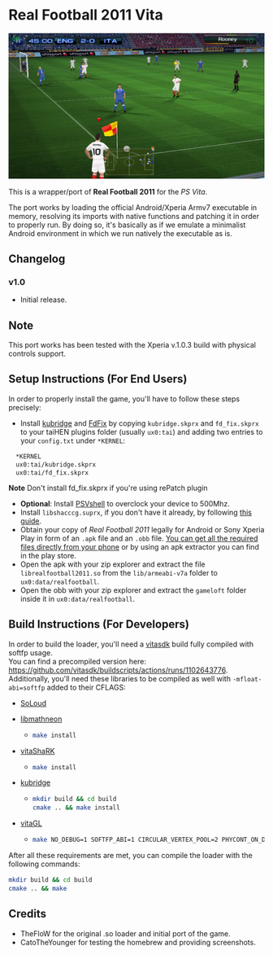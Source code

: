 # Real Football 2011 Vita

<p align="center"><img src="./screenshots/game.png"></p>

This is a wrapper/port of <b>Real Football 2011</b> for the *PS Vita*.

The port works by loading the official Android/Xperia Armv7 executable in memory, resolving its imports with native functions and patching it in order to properly run.
By doing so, it's basically as if we emulate a minimalist Android environment in which we run natively the executable as is.

## Changelog

### v1.0

- Initial release.

## Note

This port works has been tested with the Xperia v.1.0.3 build with physical controls support.

## Setup Instructions (For End Users)

In order to properly install the game, you'll have to follow these steps precisely:

- Install [kubridge](https://github.com/TheOfficialFloW/kubridge/releases/) and [FdFix](https://github.com/TheOfficialFloW/FdFix/releases/) by copying `kubridge.skprx` and `fd_fix.skprx` to your taiHEN plugins folder (usually `ux0:tai`) and adding two entries to your `config.txt` under `*KERNEL`:
  
```
  *KERNEL
  ux0:tai/kubridge.skprx
  ux0:tai/fd_fix.skprx
```

**Note** Don't install fd_fix.skprx if you're using rePatch plugin

- **Optional**: Install [PSVshell](https://github.com/Electry/PSVshell/releases) to overclock your device to 500Mhz.
- Install `libshacccg.suprx`, if you don't have it already, by following [this guide](https://samilops2.gitbook.io/vita-troubleshooting-guide/shader-compiler/extract-libshacccg.suprx).
- Obtain your copy of *Real Football 2011* legally for Android or Sony Xperia Play in form of an `.apk` file and an `.obb` file. [You can get all the required files directly from your phone](https://stackoverflow.com/questions/11012976/how-do-i-get-the-apk-of-an-installed-app-without-root-access) or by using an apk extractor you can find in the play store.
- Open the apk with your zip explorer and extract the file `librealfootball2011.so` from the `lib/armeabi-v7a` folder to `ux0:data/realfootball`.
- Open the obb with your zip explorer and extract the `gameloft` folder inside it in `ux0:data/realfootball`.

## Build Instructions (For Developers)

In order to build the loader, you'll need a [vitasdk](https://github.com/vitasdk) build fully compiled with softfp usage.  
You can find a precompiled version here: https://github.com/vitasdk/buildscripts/actions/runs/1102643776.  
Additionally, you'll need these libraries to be compiled as well with `-mfloat-abi=softfp` added to their CFLAGS:

- [SoLoud](https://github.com/vitasdk/packages/blob/master/soloud/VITABUILD)

- [libmathneon](https://github.com/Rinnegatamante/math-neon)

  - ```bash
    make install
    ```

- [vitaShaRK](https://github.com/Rinnegatamante/vitaShaRK)

  - ```bash
    make install
    ```

- [kubridge](https://github.com/TheOfficialFloW/kubridge)

  - ```bash
    mkdir build && cd build
    cmake .. && make install
    ```

- [vitaGL](https://github.com/Rinnegatamante/vitaGL)

  - ````bash
    make NO_DEBUG=1 SOFTFP_ABI=1 CIRCULAR_VERTEX_POOL=2 PHYCONT_ON_DEMAND=1 install
    ````

After all these requirements are met, you can compile the loader with the following commands:

```bash
mkdir build && cd build
cmake .. && make
```

## Credits

- TheFloW for the original .so loader and initial port of the game.
- CatoTheYounger for testing the homebrew and providing screenshots.
